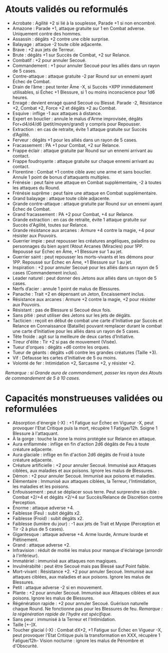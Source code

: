 # Atouts validés ou reformulés

- Acrobate : Agilité +2 si lié à la souplesse, Parade +1 si non encombré.
- Amazone : Parade +1, attaque gratuite sur 1 en Combat adverse. Uniquement contre des hommes.
- Assassin : dégâts +2 contre une cible surprise.
- Balayage : attaque -2 toute cible adjacente.
- Brave : +2 aux jets de Terreur.
- Brute : dégâts +1 sur Succès de Combat, +2 sur Relance.
- Combatif : +2 pour annuler Secoué.
- Commandement : +1 pour annuler Secoué pour les alliés dans un rayon de 5 cases.
- Contre-attaque : attaque gratuite -2 par Round sur un ennemi ayant Échec de Combat.
- Drain de l’âme : peut tenter Âme -X, si Succès +XPP immédiatement utilisables, si Échec +1 Blessure, si 1 ou moins inconscience pour 1d6 heures.
- Enragé : devient enragé quand Secoué ou Blessé. Parade -2, Résistance +2, Combat +2, Force +2 et dégâts +2 au Combat.
- Esquive : inflige -1 aux attaques à distance.
- Expert en bouclier : annule le malus d'Arme improvisée, dégâts For+d4/d4/d6 (petit/moyen/grand) y compris pour Repousser.
- Extraction : en cas de retraite, évite 1 attaque gratuite sur Succès d’Agilité.
- Ferveur : dégâts +1 pour les alliés dans un rayon de 5 cases.
- Fracassement : PA +1 pour Combat, +2 sur Relance.
- Frappe éclair : attaque gratuite par Round sur un ennemi arrivant au contact.
- Frappe foudroyante : attaque gratuite sur chaque ennemi arrivant au contact.
- Florentine : Combat +1 contre cible avec une arme et sans bouclier. Annule 1 point de bonus d'attaquants multiples.
- Frénésie : peut faire une attaque en Combat supplémentaire, -2 à toutes les attaques du Round.
- Frénésie suprême : peut faire une attaque en Combat supplémentaire.
- Grand balayage : attaque toute cible adjacente.
- Grande contre-attaque : attaque gratuite par Round sur un ennemi ayant Échec de Combat.
- Grand fracassement : PA +2 pour Combat, +4 sur Relance.
- Grande extraction : en cas de retraite, évite 1 attaque gratuite sur Succès d'Agilité, toutes sur Relance.
- Grande résistance aux arcanes : Armure +4 contre la magie, +4 pour résister aux Pouvoirs.
- Guerrier impie : peut repousser les créatures angéliques, paladins ou personnages du bien ayant l’Atout Arcanes (Miracles) pour 1PP. Repoussé sur Échec en Âme, +1 Blessure sur 1 au jet.
- Guerrier saint : peut repousser les morts-vivants et les démons pour 1PP. Repoussé sur Échec en Âme, +1 Blessure sur 1 au jet.
- Inspiration : +2 pour annuler Secoué pour les alliés dans un rayon de 5 cases (Commandement inclus).
- Leader naturel : peut donner des Jetons aux alliés dans un rayon de 5 cases.
- Nerfs d’acier : annule 1 point de malus de Blessures.
- Panache : Trait +2 en dépensant un Jeton, Encaissement inclus.
- Résistance aux arcanes : Armure +2 contre la magie, +2 pour résister aux Pouvoirs.
- Résistant : pas de Blessure si Secoué deux fois.
- Sans pitié : peut utiliser des Jetons sur les jets de dégâts.
- Tacticien : reçoit en début de combat une carte d'Initiative par Succès et Relance en Connaissance (Bataille) pouvant remplacer durant le combat une carte d’Initiative pour les alliés dans un rayon de 5 cases.
- Tête froide : agit sur la meilleure de deux cartes d’Initiative.
- Tireur d'élite : Tir +2 si pas de mouvement (Visée).
- Tueur d'orques : dégâts +d6 contre les orques.
- Tueur de géants : dégâts +d6 contre les grandes créatures (Taille +3).
- Vif : Défausse les cartes d'Initiative de 5 ou moins.
- Volonté de fer : Intimidation +2, Sarcasme +2, y résister +2.

_Remarque : si Grande aura de commandement, passer les rayon des Atouts de commandement de 5 à 10 cases._

# Capacités monstrueuses validées ou reformulées
- Absorption d'énergie (-X) : +1 Fatigue sur Échec en Vigueur -X, peut provoquer l'Etat Critique puis la mort, récupère 1 Fatigue/12h. Soigne 1 Blessure à l'attaquant.
- À la gorge : touche la zone la moins protégée sur Relance en attaque.
- Aura enflammée : inflige en fin d'action 2d6 dégâts de Feu à toute créature adjacente.
- Aura glaciale : inflige en fin d'action 2d6 dégâts de Froid à toute créature adjacente.
- Créature artificielle : +2 pour annuler Secoué. Immunisé aux Attaques ciblées, aux maladies et aux poisons. Ignore les malus de Blessures.
- Démon : +2 pour annuler Secoué. Immunisé aux poisons et maladies.
- Élémentaire : Immunisé aux attaques ciblées, la Terreur, l'Intimidation, les maladies et les poisons.
- Enfouissement : peut se déplacer sous terre. Peut surprendre sa cible : Combat +2/+4 et dégâts +2/+4 sur Succès/Relance de Discrétion contre Perception.
- Énorme : attaque adverse +4.
- Faiblesse (Feu) : subit dégâts x2.
- Faiblesse (Froid) : subit dégâts x2.
- Faiblesse (lumière du jour) : -1 aux jets de Trait et Myope (Perception et Tir -2 à plus de 5 cases).
- Gigantesque : attaque adverse +4. Arme lourde, Armure lourde et Piétinement.
- Grand : attaque adverse +2.
- Infravision : réduit de moitié les malus pour manque d'éclairage (arrondir à l'inférieur).
- Immatériel : immunisé aux attaques non magiques.
- Invulnérabilté : peut être Secoué mais pas Blessé sauf Point faible.
- Mort-vivant : Résistance +2. +2 pour annuler Secoué. Immunisé aux attaques ciblées, aux maladies et aux poisons. Ignore les malus de Blessures.
- Petit : attaque adverse -2 si en mouvement.
- Plante : +2 pour annuler Secoué. Immunisé aux Attaques ciblées et aux poisons. Ignore les malus de Blessures.
- Régénération rapide : +2 pour annuler Secoué. Guérison naturelle chaque Round. Ne fonctionne pas pour les Blessures de feu.
_Remarque : la régénération rapide de l'hydre est spécifique._
- Sans peur : immunisé à la Terreur et l'Intimidation.
- Taille [+-]X.
- Toucher glacial (-X) : Combat dX+2, +1 Fatigue sur Échec en Vigueur -X, peut provoquer l'Etat Critique puis la transformation en XXX, récupère 1 Fatigue/12h- Vision nocturne : ignore les malus de Pénombre et d'Obscurité.
